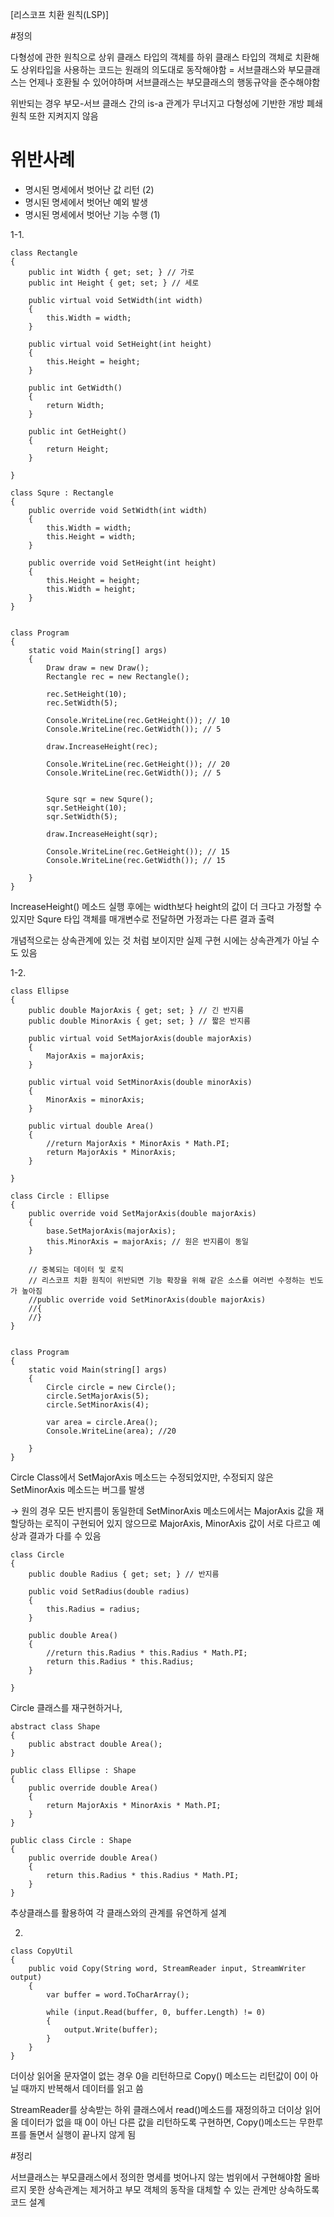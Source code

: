 [리스코프 치환 원칙(LSP)]



#정의

 다형성에 관한 원칙으로 상위 클래스 타입의 객체를 하위 클래스 타입의 객체로 치환해도 상위타입을 사용하는 코드는 원래의 의도대로 동작해야함
 = 서브클래스와 부모클래스는 언제나 호환될 수 있어야하며 서브클래스는 부모클래스의 행동규약을 준수해야함

 위반되는 경우 부모-서브 클래스 간의 is-a 관계가 무너지고 다형성에 기반한 개방 폐쇄 원칙 또한 지켜지지 않음


# 위반사례

 - 명시된 명세에서 벗어난 값 리턴 (2)
 - 명시된 명세에서 벗어난 예외 발생
 - 명시된 명세에서 벗어난 기능 수행 (1)
 
 
 1-1.
 
    class Rectangle
    {
        public int Width { get; set; } // 가로
        public int Height { get; set; } // 세로

        public virtual void SetWidth(int width)
        {
            this.Width = width;
        }

        public virtual void SetHeight(int height)
        {
            this.Height = height;
        }

        public int GetWidth()
        {
            return Width;
        }

        public int GetHeight()
        {
            return Height;
        }
        
    }

    class Squre : Rectangle
    {
        public override void SetWidth(int width)
        {
            this.Width = width;
            this.Height = width;
        }

        public override void SetHeight(int height)
        {
            this.Height = height;
            this.Width = height;
        }
    }
    
    
    class Program
    {
        static void Main(string[] args)
        {
            Draw draw = new Draw();
            Rectangle rec = new Rectangle();

            rec.SetHeight(10);
            rec.SetWidth(5);

            Console.WriteLine(rec.GetHeight()); // 10
            Console.WriteLine(rec.GetWidth()); // 5

            draw.IncreaseHeight(rec);

            Console.WriteLine(rec.GetHeight()); // 20
            Console.WriteLine(rec.GetWidth()); // 5


            Squre sqr = new Squre();
            sqr.SetHeight(10);
            sqr.SetWidth(5);

            draw.IncreaseHeight(sqr);

            Console.WriteLine(rec.GetHeight()); // 15
            Console.WriteLine(rec.GetWidth()); // 15

        }
    }
 
 
 IncreaseHeight() 메소드 실행 후에는 width보다 height의 값이 더 크다고 가정할 수 있지만 Squre 타입 객체를 매개변수로 전달하면 가정과는 다른 결과 출력

개념적으로는 상속관계에 있는 것 처럼 보이지만 실제 구현 시에는 상속관계가 아닐 수도 있음



1-2.

    class Ellipse
    {
        public double MajorAxis { get; set; } // 긴 반지름
        public double MinorAxis { get; set; } // 짧은 반지름

        public virtual void SetMajorAxis(double majorAxis)
        {
            MajorAxis = majorAxis;
        }

        public virtual void SetMinorAxis(double minorAxis)
        {
            MinorAxis = minorAxis;
        }

        public virtual double Area()
        {
            //return MajorAxis * MinorAxis * Math.PI;
            return MajorAxis * MinorAxis;
        }
        
    }

    class Circle : Ellipse
    {
        public override void SetMajorAxis(double majorAxis)
        {
            base.SetMajorAxis(majorAxis);
            this.MinorAxis = majorAxis; // 원은 반지름이 동일
        }

        // 중복되는 데이터 및 로직 
        // 리스코프 치환 원칙이 위반되면 기능 확장을 위해 같은 소스를 여러번 수정하는 빈도가 높아짐
        //public override void SetMinorAxis(double majorAxis)
        //{
        //}
    }
    
    
    class Program
    {
        static void Main(string[] args)
        {
            Circle circle = new Circle();
            circle.SetMajorAxis(5);
            circle.SetMinorAxis(4);

            var area = circle.Area();
            Console.WriteLine(area); //20

        }
    }
    
    
Circle Class에서 SetMajorAxis 메소드는 수정되었지만, 수정되지 않은 SetMinorAxis 메소드는 버그를 발생
 
 → 원의 경우 모든 반지름이 동일한데 SetMinorAxis 메소드에서는 MajorAxis 값을 재할당하는 로직이 구현되어 있지 않으므로 MajorAxis, MinorAxis 값이 서로 다르고  예상과 결과가 다를 수 있음


    class Circle
    {
        public double Radius { get; set; } // 반지름

        public void SetRadius(double radius)
        {
            this.Radius = radius;
        }

        public double Area()
        {
            //return this.Radius * this.Radius * Math.PI;
            return this.Radius * this.Radius;
        }
        
    }
    
Circle 클래스를 재구현하거나, 
    
    abstract class Shape
    {
        public abstract double Area();
    }

    public class Ellipse : Shape
    {
        public override double Area()
        {
            return MajorAxis * MinorAxis * Math.PI;
        }
    }

    public class Circle : Shape
    {
        public override double Area()
        {
            return this.Radius * this.Radius * Math.PI;
        }
    }
    
추상클래스를 활용하여 각 클래스와의 관계를 유연하게 설계



2.

    class CopyUtil
    {
        public void Copy(String word, StreamReader input, StreamWriter output)
        {
            var buffer = word.ToCharArray();

            while (input.Read(buffer, 0, buffer.Length) != 0)
            {
                output.Write(buffer);
            }
        }
    }
    
  
더이상 읽어올 문자열이 없는 경우 0을 리턴하므로 Copy() 메소드는 리턴값이 0이 아닐 때까지 반복해서 데이터를 읽고 씀

StreamReader를 상속받는 하위 클래스에서 read()메소드를 재정의하고 더이상 읽어올 데이터가 없을 때 0이 아닌 다른 값을 리턴하도록 구현하면, Copy()메소드는 무한루프를 돌면서 실행이 끝나지 않게 됨 



#정리

서브클래스는 부모클래스에서 정의한 명세를 벗어나지 않는 범위에서 구현해야함
올바르지 못한 상속관계는 제거하고 부모 객체의 동작을 대체할 수 있는 관계만 상속하도록 코드 설계
